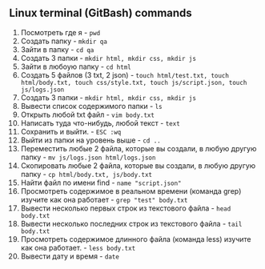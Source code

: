 ## Linux terminal (GitBash) commands

1. Посмотреть где я - `pwd`
2. Создать папку - `mkdir qa`
3. Зайти в папку - `cd qa`
4. Создать 3 папки - `mkdir html, mkdir css, mkdir js`
5. Зайти в любоую папку - `cd html`
6. Создать 5 файлов (3 txt, 2 json) - `touch html/test.txt, touch html/body.txt, touch css/style.txt, touch js/script.json, touch js/logs.json`
7. Создать 3 папки - `mkdir html, mkdir css, mkdir js`
8. Вывести список содержимого папки - `ls`
9. Открыть любой txt файл - `vim body.txt`
10. Написать туда что-нибудь, любой текст - `text`
11. Сохранить и выйти. - `ESC :wq`
12. Выйти из папки на уровень выше - `cd ..`
13. Переместить любые 2 файла, которые вы создали, в любую другую папку - `mv js/logs.json html/logs.json`
14. Скопировать любые 2 файла, которые вы создали, в любую другую папку - `cp html/body.txt, js/body.txt`
15. Найти файл по имени find - `name "script.json"`
16. Просмотреть содержимое в реальном времени (команда grep) изучите как она работает - `grep "test" body.txt`
17. Вывести несколько первых строк из текстового файла - `head body.txt`
18. Вывести несколько последних строк из текстового файла - `tail body.txt`
19. Просмотреть содержимое длинного файла (команда less) изучите как она работает. - `less body.txt`
20. Вывести дату и время - `date`
